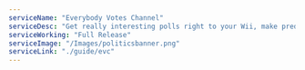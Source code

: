 ```yaml
---
serviceName: "Everybody Votes Channel"  
serviceDesc: "Get really interesting polls right to your Wii, make predictions, cast your vote!"
serviceWorking: "Full Release"
serviceImage: "/Images/politicsbanner.png"
serviceLink: "./guide/evc"
---
```

